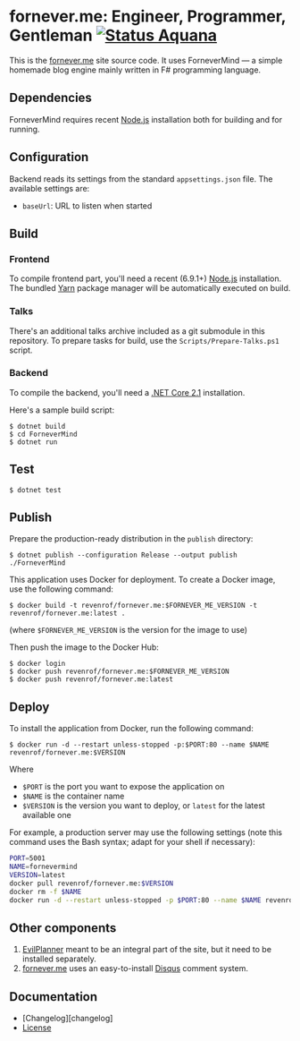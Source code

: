 fornever.me: Engineer, Programmer, Gentleman [![Status Aquana][status-aquana]][andivionian-status-classifier]
============================================

This is the [fornever.me][] site source code. It uses ForneverMind — a simple
homemade blog engine mainly written in F# programming language.

Dependencies
------------

ForneverMind requires recent [Node.js][node-js] installation both for building
and for running.

Configuration
-------------

Backend reads its settings from the standard `appsettings.json` file. The
available settings are:

- `baseUrl`: URL to listen when started

Build
-----

### Frontend

To compile frontend part, you'll need a recent (6.9.1+) [Node.js][node-js]
installation. The bundled [Yarn][yarn] package manager will be automatically
executed on build.

### Talks

There's an additional talks archive included as a git submodule in this
repository. To prepare tasks for build, use the `Scripts/Prepare-Talks.ps1`
script.

### Backend

To compile the backend, you'll need a [.NET Core 2.1][dotnet-core] installation.

Here's a sample build script:

```console
$ dotnet build
$ cd ForneverMind
$ dotnet run
```

Test
----

```console
$ dotnet test
```

Publish
-------

Prepare the production-ready distribution in the `publish` directory:

```console
$ dotnet publish --configuration Release --output publish ./ForneverMind
```

This application uses Docker for deployment. To create a Docker image, use the
following command:

```console
$ docker build -t revenrof/fornever.me:$FORNEVER_ME_VERSION -t revenrof/fornever.me:latest .
```

(where `$FORNEVER_ME_VERSION` is the version for the image to use)

Then push the image to the Docker Hub:

```console
$ docker login
$ docker push revenrof/fornever.me:$FORNEVER_ME_VERSION
$ docker push revenrof/fornever.me:latest
```

Deploy
------

To install the application from Docker, run the following command:

```console
$ docker run -d --restart unless-stopped -p:$PORT:80 --name $NAME revenrof/fornever.me:$VERSION
```

Where
- `$PORT` is the port you want to expose the application on
- `$NAME` is the container name
- `$VERSION` is the version you want to deploy, or `latest` for the latest
  available one

For example, a production server may use the following settings (note this
command uses the Bash syntax; adapt for your shell if necessary):

```bash
PORT=5001
NAME=fornevermind
VERSION=latest
docker pull revenrof/fornever.me:$VERSION
docker rm -f $NAME
docker run -d --restart unless-stopped -p $PORT:80 --name $NAME revenrof/fornever.me:$VERSION
```

Other components
----------------

1. [EvilPlanner][evil-planner] meant to be an integral part of the site, but it
   need to be installed separately.
2. [fornever.me][] uses an easy-to-install [Disqus][disqus] comment system.

Documentation
-------------

- [Changelog][changelog]
- [License][license]

[сhangelog]: CHANGELOG.md
[license]: LICENSE.md

[andivionian-status-classifier]: https://github.com/ForNeVeR/andivionian-status-classifier#status-aquana-
[disqus]: https://disqus.com/
[dotnet-core]: https://www.microsoft.com/net/core
[evil-planner]: https://github.com/ForNeVeR/EvilPlanner
[fornever.me]: https://fornever.me/
[node-js]: https://nodejs.org/
[status-aquana]: https://img.shields.io/badge/status-aquana-yellowgreen.svg
[yarn]: https://yarnpkg.com/
